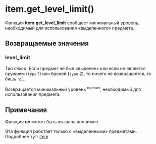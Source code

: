 # item.get_level_limit()
Функция **item.get_level_limit** сообщает минимальный уровень, необходимый для использования &laquo;выделенного&raquo; предмета.

## Возвращаемые значения
### level_limit
Тип *mixed*. Если предмет не был &laquo;выделен&raquo; или если не является оружием (`type` 1) или броней (`type` 2), то ничего не возвращается, то бишь `nil`.

Возвращается минимальный уровень <sup>number</sup>, необходимый для использования предмета. 

## Примечания
Функция **не** может быть вызвана анонимно.

Эта функция работает только с &laquo;выделенными&raquo; предметами. Подробнее тут: [item](../item).